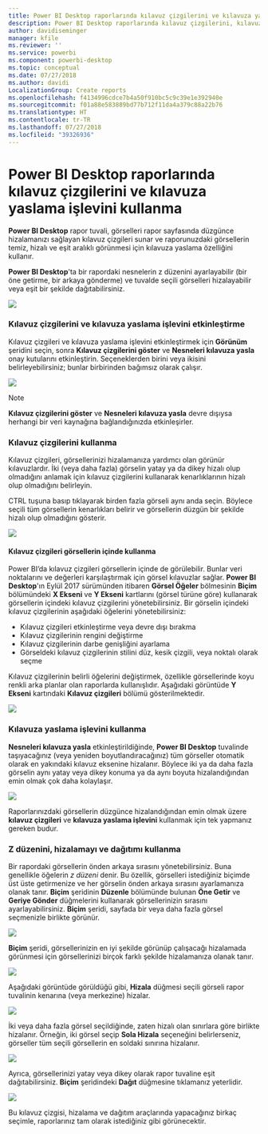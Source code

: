 ```yaml
---
title: Power BI Desktop raporlarında kılavuz çizgilerini ve kılavuza yaslama işlevini kullanma
description: Power BI Desktop raporlarında kılavuz çizgilerini, kılavuza yaslama işlevini, z düzenini, hizalamayı ve dağıtımı kullanma
author: davidiseminger
manager: kfile
ms.reviewer: ''
ms.service: powerbi
ms.component: powerbi-desktop
ms.topic: conceptual
ms.date: 07/27/2018
ms.author: davidi
LocalizationGroup: Create reports
ms.openlocfilehash: f4134996cdce7b4a50f910bc5c9c39e1e392940e
ms.sourcegitcommit: f01a88e583889bd77b712f11da4a379c88a22b76
ms.translationtype: HT
ms.contentlocale: tr-TR
ms.lasthandoff: 07/27/2018
ms.locfileid: "39326936"
---
```

# <a name="use-gridlines-and-snap-to-grid-in-power-bi-desktop-reports"></a>Power BI Desktop raporlarında kılavuz çizgilerini ve kılavuza yaslama işlevini kullanma
**Power BI Desktop** rapor tuvali, görselleri rapor sayfasında düzgünce hizalamanızı sağlayan kılavuz çizgileri sunar ve raporunuzdaki görsellerin temiz, hizalı ve eşit aralıklı görünmesi için kılavuza yaslama özelliğini kullanır.

**Power BI Desktop**'ta bir rapordaki nesnelerin z düzenini ayarlayabilir (bir öne getirme, bir arkaya gönderme) ve tuvalde seçili görselleri hizalayabilir veya eşit bir şekilde dağıtabilirsiniz.

![](media/desktop-gridlines-snap-to-grid/snap-to-grid_0.png)

### <a name="enabling-gridlines-and-snap-to-grid"></a>Kılavuz çizgilerini ve kılavuza yaslama işlevini etkinleştirme
Kılavuz çizgileri ve kılavuza yaslama işlevini etkinleştirmek için **Görünüm** şeridini seçin, sonra **Kılavuz çizgilerini göster** ve **Nesneleri kılavuza yasla** onay kutularını etkinleştirin. Seçeneklerden birini veya ikisini belirleyebilirsiniz; bunlar birbirinden bağımsız olarak çalışır.

![](media/desktop-gridlines-snap-to-grid/snap-to-grid_1.png)

> [!NOTE]
> **Kılavuz çizgilerini göster** ve **Nesneleri kılavuza yasla** devre dışıysa herhangi bir veri kaynağına bağlandığınızda etkinleşirler.
> 
> 

### <a name="using-gridlines"></a>Kılavuz çizgilerini kullanma
Kılavuz çizgileri, görsellerinizi hizalamanıza yardımcı olan görünür kılavuzlardır. İki (veya daha fazla) görselin yatay ya da dikey hizalı olup olmadığını anlamak için kılavuz çizgilerini kullanarak kenarlıklarının hizalı olup olmadığını belirleyin.

CTRL tuşuna basıp tıklayarak birden fazla görseli aynı anda seçin. Böylece seçili tüm görsellerin kenarlıkları belirir ve görsellerin düzgün bir şekilde hizalı olup olmadığını gösterir.

![](media/desktop-gridlines-snap-to-grid/snap-to-grid_2.png)

#### <a name="using-gridlines-inside-visuals"></a>Kılavuz çizgileri görsellerin içinde kullanma
Power BI’da kılavuz çizgileri görsellerin içinde de görülebilir. Bunlar veri noktalarını ve değerleri karşılaştırmak için görsel kılavuzlar sağlar. **Power BI Desktop**'ın Eylül 2017 sürümünden itibaren **Görsel Öğeler** bölmesinin **Biçim** bölümündeki **X Ekseni** ve **Y Ekseni** kartlarını (görsel türüne göre) kullanarak görsellerin içindeki kılavuz çizgilerini yönetebilirsiniz. Bir görselin içindeki kılavuz çizgilerinin aşağıdaki öğelerini yönetebilirsiniz:

* Kılavuz çizgileri etkinleştirme veya devre dışı bırakma
* Kılavuz çizgilerinin rengini değiştirme
* Kılavuz çizgilerinin darbe genişliğini ayarlama
* Görseldeki kılavuz çizgilerinin stilini düz, kesik çizgili, veya noktalı olarak seçme

Kılavuz çizgilerinin belirli öğelerini değiştirmek, özellikle görsellerinde koyu renkli arka planlar olan raporlarda kullanışlıdır. Aşağıdaki görüntüde **Y Ekseni** kartındaki **Kılavuz çizgileri** bölümü gösterilmektedir.

![](media/desktop-gridlines-snap-to-grid/snap-to-grid_9.png)

### <a name="using-snap-to-grid"></a>Kılavuza yaslama işlevini kullanma
**Nesneleri kılavuza yasla** etkinleştirildiğinde, **Power BI Desktop** tuvalinde taşıyacağınız (veya yeniden boyutlandıracağınız) tüm görseller otomatik olarak en yakındaki kılavuz eksenine hizalanır. Böylece iki ya da daha fazla görselin aynı yatay veya dikey konuma ya da aynı boyuta hizalandığından emin olmak çok daha kolaylaşır.

![](media/desktop-gridlines-snap-to-grid/snap-to-grid_3.png)

Raporlarınızdaki görsellerin düzgünce hizalandığından emin olmak üzere **kılavuz çizgileri** ve **kılavuza yaslama işlevini** kullanmak için tek yapmanız gereken budur.

### <a name="using-z-order-align-and-distribute"></a>Z düzenini, hizalamayı ve dağıtımı kullanma
Bir rapordaki görsellerin önden arkaya sırasını yönetebilirsiniz. Buna genellikle öğelerin *z düzeni* denir. Bu özellik, görselleri istediğiniz biçimde üst üste getirmenize ve her görselin önden arkaya sırasını ayarlamanıza olanak tanır. **Biçim** şeridinin **Düzenle** bölümünde bulunan **Öne Getir** ve **Geriye Gönder** düğmelerini kullanarak görsellerinizin sırasını ayarlayabilirsiniz. **Biçim** şeridi, sayfada bir veya daha fazla görsel seçmenizle birlikte görünür.

![](media/desktop-gridlines-snap-to-grid/snap-to-grid_4.png)

**Biçim** şeridi, görsellerinizin en iyi şekilde görünüp çalışacağı hizalamada görünmesi için görsellerinizi birçok farklı şekilde hizalamanıza olanak tanır.

![](media/desktop-gridlines-snap-to-grid/snap-to-grid_5.png)

Aşağıdaki görüntüde görüldüğü gibi, **Hizala** düğmesi seçili görseli rapor tuvalinin kenarına (veya merkezine) hizalar.

![](media/desktop-gridlines-snap-to-grid/snap-to-grid_6.png)

İki veya daha fazla görsel seçildiğinde, zaten hizalı olan sınırlara göre birlikte hizalanır. Örneğin, iki görsel seçip **Sola Hizala** seçeneğini belirlerseniz, görseller tüm seçili görsellerin en soldaki sınırına hizalanır.

![](media/desktop-gridlines-snap-to-grid/snap-to-grid_7.png)

Ayrıca, görsellerinizi yatay veya dikey olarak rapor tuvaline eşit dağıtabilirsiniz. **Biçim** şeridindeki **Dağıt** düğmesine tıklamanız yeterlidir.

![](media/desktop-gridlines-snap-to-grid/snap-to-grid_8.png)

Bu kılavuz çizgisi, hizalama ve dağıtım araçlarında yapacağınız birkaç seçimle, raporlarınız tam olarak istediğiniz gibi görünecektir.

